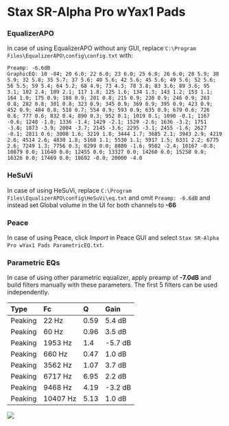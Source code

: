 # Stax SR-Alpha Pro wYax1 Pads

### EqualizerAPO
In case of using EqualizerAPO without any GUI, replace `C:\Program Files\EqualizerAPO\config\config.txt`
with:
```
Preamp: -6.6dB
GraphicEQ: 10 -84; 20 6.0; 22 6.0; 23 6.0; 25 6.0; 26 6.0; 28 5.9; 30 5.9; 32 5.8; 35 5.7; 37 5.6; 40 5.6; 42 5.6; 45 5.6; 49 5.6; 52 5.6; 56 5.5; 59 5.4; 64 5.2; 68 4.9; 73 4.3; 78 3.8; 83 3.6; 89 3.6; 95 3.1; 102 2.4; 109 2.1; 117 1.8; 125 1.6; 134 1.3; 143 1.2; 153 1.1; 164 1.0; 175 0.9; 188 0.9; 201 0.8; 215 0.9; 230 0.9; 246 0.9; 263 0.8; 282 0.8; 301 0.8; 323 0.9; 345 0.9; 369 0.9; 395 0.9; 423 0.9; 452 0.9; 484 0.8; 518 0.7; 554 0.9; 593 0.9; 635 0.9; 679 0.6; 726 0.6; 777 0.6; 832 0.4; 890 0.3; 952 0.1; 1019 0.1; 1090 -0.1; 1167 -0.6; 1248 -1.0; 1336 -1.4; 1429 -2.1; 1529 -2.6; 1636 -3.2; 1751 -3.8; 1873 -3.9; 2004 -3.7; 2145 -3.6; 2295 -3.1; 2455 -1.6; 2627 -0.1; 2811 0.6; 3008 1.6; 3219 1.8; 3444 1.7; 3685 2.1; 3943 2.9; 4219 2.6; 4514 2.6; 4830 1.8; 5168 1.1; 5530 1.1; 5917 1.5; 6331 2.2; 6775 2.6; 7249 1.3; 7756 0.3; 8299 0.0; 8880 -1.6; 9502 -2.4; 10167 -0.8; 10879 0.0; 11640 0.0; 12455 0.0; 13327 0.0; 14260 0.0; 15258 0.0; 16326 0.0; 17469 0.0; 18692 -0.0; 20000 -4.0
```

### HeSuVi
In case of using HeSuVi, replace `C:\Program Files\EqualizerAPO\config\HeSuVi\eq.txt` and omit `Preamp:
-6.6dB` and instead set Global volume in the UI for both channels to **-66**

### Peace
In case of using Peace, click *Import* in Peace GUI and select `Stax SR-Alpha Pro wYax1 Pads ParametricEQ.txt`.

### Parametric EQs
In case of using other parametric equalizer, apply preamp of **-7.0dB** and build filters manually with
these parameters. The first 5 filters can be used independently.

| Type    | Fc       |    Q | Gain    |
|:--------|:---------|:-----|:--------|
| Peaking | 22 Hz    | 0.59 | 5.4 dB  |
| Peaking | 60 Hz    | 0.96 | 3.5 dB  |
| Peaking | 1953 Hz  | 1.4  | -5.7 dB |
| Peaking | 660 Hz   | 0.47 | 1.0 dB  |
| Peaking | 3562 Hz  | 1.07 | 3.7 dB  |
| Peaking | 6717 Hz  | 6.95 | 2.2 dB  |
| Peaking | 9468 Hz  | 4.19 | -3.2 dB |
| Peaking | 10407 Hz | 5.13 | 1.0 dB  |

![](https://raw.githubusercontent.com/jaakkopasanen/AutoEq/master/results/innerfidelity/sbaf-serious/Stax%20SR-Alpha%20Pro%20wYax1%20Pads/Stax%20SR-Alpha%20Pro%20wYax1%20Pads.png)